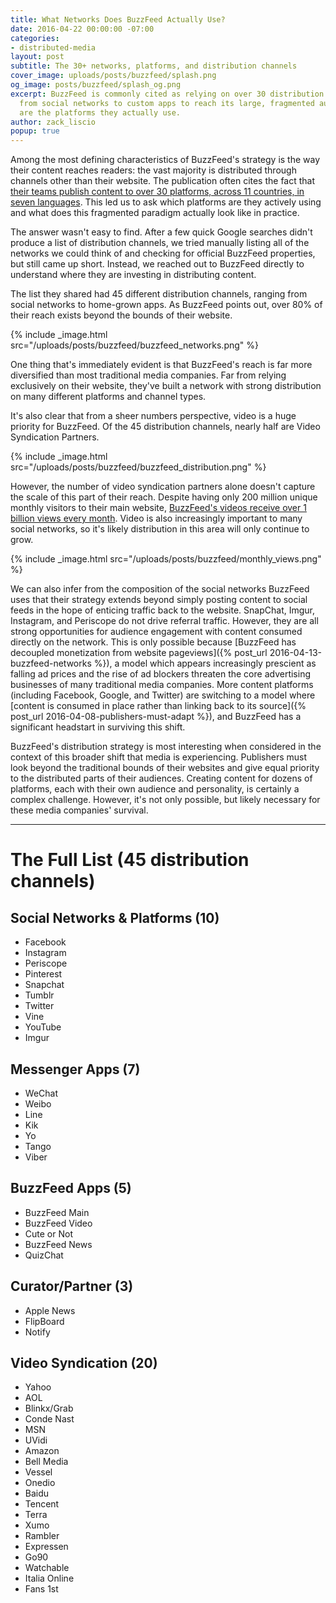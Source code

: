 ```yaml
---
title: What Networks Does BuzzFeed Actually Use?
date: 2016-04-22 00:00:00 -07:00
categories:
- distributed-media
layout: post
subtitle: The 30+ networks, platforms, and distribution channels
cover_image: uploads/posts/buzzfeed/splash.png
og_image: posts/buzzfeed/splash_og.png
excerpt: BuzzFeed is commonly cited as relying on over 30 distribution channels ranging
  from social networks to custom apps to reach its large, fragmented audience. Here
  are the platforms they actually use.
author: zack_liscio
popup: true
---
```


Among the most defining characteristics of BuzzFeed's strategy is the way their content reaches readers: the vast majority is distributed through channels other than their website. The publication often cites the fact that [their teams publish content to over 30 platforms, across 11 countries, in seven languages](http://www.buzzfeed.com/daozers/how-buzzfeed-thinks-about-data-and-some-charts-too). This led us to ask which platforms are they actively using and what does this fragmented paradigm actually look like in practice.

The answer wasn't easy to find. After a few quick Google searches didn't produce a list of distribution channels, we tried manually listing all of the networks we could think of and checking for official BuzzFeed properties, but still came up short. Instead, we reached out to BuzzFeed directly to understand where they are investing in distributing content.

The list they shared had 45 different distribution channels, ranging from social networks to home-grown apps. As BuzzFeed points out, over 80% of their reach exists beyond the bounds of their website.

{% include _image.html src="/uploads/posts/buzzfeed/buzzfeed_networks.png" %}

One thing that's immediately evident is that BuzzFeed's reach is far more diversified than most traditional media companies. Far from relying exclusively on their website, they've built a network with strong distribution on many different platforms and channel types.

It's also clear that from a sheer numbers perspective, video is a huge priority for BuzzFeed. Of the 45 distribution channels, nearly half are Video Syndication Partners. 

{% include _image.html src="/uploads/posts/buzzfeed/buzzfeed_distribution.png" %}

However, the number of video syndication partners alone doesn't capture the scale of this part of their reach. Despite having only 200 million unique monthly visitors to their main website, [BuzzFeed's videos receive over 1 billion views every month](http://www.buzzfeed.com/advertise/resources/overview). Video is also increasingly important to many social networks, so it's likely distribution in this area will only continue to grow.

{% include _image.html src="/uploads/posts/buzzfeed/monthly_views.png" %}

We can also infer from the composition of the social networks BuzzFeed uses that their strategy extends beyond simply posting content to social feeds in the hope of enticing traffic back to the website. SnapChat, Imgur, Instagram, and Periscope do not drive referral traffic. However, they are all strong opportunities for audience engagement with content consumed directly on the network. This is only possible because [BuzzFeed has decoupled monetization from website pageviews]({% post_url 2016-04-13-buzzfeed-networks %}), a model which appears increasingly prescient as falling ad prices and the rise of ad blockers threaten the core advertising businesses of many traditional media companies. More content platforms (including Facebook, Google, and Twitter) are switching to a model where [content is consumed in place rather than linking back to its source]({% post_url 2016-04-08-publishers-must-adapt %}), and BuzzFeed has a significant headstart in surviving this shift.

BuzzFeed's distribution strategy is most interesting when considered in the context of this broader shift that media is experiencing. Publishers must look beyond the traditional bounds of their websites and give equal priority to the distributed parts of their audiences. Creating content for dozens of platforms, each with their own audience and personality, is certainly a complex challenge. However, it's not only possible, but likely necessary for these media companies' survival.

-----

# The Full List (45 distribution channels)

## **Social Networks & Platforms (10)**
  - Facebook
  - Instagram
  - Periscope
  - Pinterest
  - Snapchat
  - Tumblr
  - Twitter
  - Vine
  - YouTube
  - Imgur

## **Messenger Apps (7)**
  - WeChat
  - Weibo
  - Line
  - Kik
  - Yo
  - Tango
  - Viber

## **BuzzFeed Apps (5)**
  - BuzzFeed Main
  - BuzzFeed Video
  - Cute or Not
  - BuzzFeed News
  - QuizChat

## **Curator/Partner (3)**
  - Apple News
  - FlipBoard
  - Notify

## **Video Syndication (20)**
  - Yahoo
  - AOL
  - Blinkx/Grab
  - Conde Nast
  - MSN
  - UVidi
  - Amazon
  - Bell Media
  - Vessel
  - Onedio
  - Baidu
  - Tencent
  - Terra
  - Xumo
  - Rambler
  - Expressen
  - Go90
  - Watchable
  - Italia Online
  - Fans 1st
